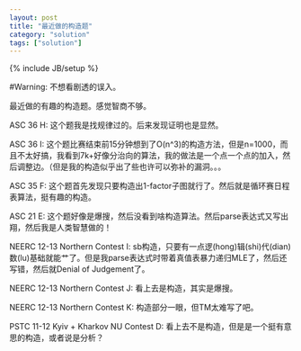 ```yaml
---
layout: post
title: "最近做的构造题"
category: "solution"
tags: ["solution"]
---
```

{% include JB/setup %}

#Warning: 不想看剧透的误入。

最近做的有趣的构造题。感觉智商不够。

ASC 36 H: 这个题我是找规律过的。后来发现证明也是显然。

ASC 36 I: 这个题比赛结束前15分钟想到了O(n^3)的构造方法，但是n=1000，而且不太好搞，我看到7k+好像分治向的算法，我的做法是一个点一个点的加入，然后调整边。（但是我的构造似乎出了些也许可以弥补的漏洞。。。

ASC 35 F: 这个题首先发现只要构造出1-factor子图就行了。然后就是循环赛日程表算法，挺有趣的构造。

ASC 21 E: 这个题好像是爆搜，然后没看到啥构造算法。然后parse表达式又写出翔，然后我是人类智慧做的！

NEERC 12-13 Northern Contest I: sb构造，只要有一点逻(hong)辑(shi)代(dian)数(lu)基础就能艹了。但是我parse表达式时带着真值表暴力递归MLE了，然后还写错，然后就Denial of Judgement了。

NEERC 12-13 Northern Contest J: 看上去是构造，其实是爆搜。

NEERC 12-13 Northern Contest K: 构造部分一眼，但TM太难写了吧。

PSTC 11-12 Kyiv + Kharkov NU Contest D: 看上去不是构造，但是是一个挺有意思的构造，或者说是分析？
